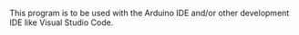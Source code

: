 This program is to be used with the Arduino IDE and/or other development IDE like Visual Studio Code.
